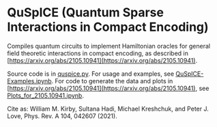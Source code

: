 # QuSpICE (Quantum Sparse Interactions in Compact Encoding)

Compiles quantum circuits to implement Hamiltonian oracles for general field theoretic interactions in compact encoding, as described in [https://arxiv.org/abs/2105.10941](https://arxiv.org/abs/2105.10941).

Source code is in [quspice.py](https://github.com/wmkirby1/quspice/blob/main/quspice.py). For usage and examples, see [QuSpICE-Examples.ipynb](https://github.com/wmkirby1/quspice/blob/main/QuSpICE-Examples.ipynb). For code to generate the data and plots in [https://arxiv.org/abs/2105.10941](https://arxiv.org/abs/2105.10941), see [Plots_for_2105.10941.ipynb](https://github.com/wmkirby1/quspice/blob/main/Plots_for_2105.10941.ipynb).

Cite as: William M. Kirby, Sultana Hadi, Michael Kreshchuk, and Peter J. Love, Phys. Rev. A 104, 042607 (2021).
